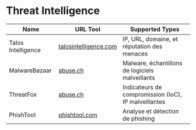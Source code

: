 # Threat Intelligence

| Name                 | URL Tool                                          | Supported Types                             |
|----------------------|---------------------------------------------------|---------------------------------------------|
| Talos Intelligence   | [talosintelligence.com](https://talosintelligence.com/) | IP, URL, domaine, et réputation des menaces |
| MalwareBazaar        | [abuse.ch](https://bazaar.abuse.ch/)              | Malware, échantillons de logiciels malveillants |
| ThreatFox            | [abuse.ch](https://threatfox.abuse.ch/)           | Indicateurs de compromission (IoC), IP malveillantes |
| PhishTool            | [phishtool.com](https://phishtool.com/)           | Analyse et détection de phishing            |
